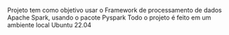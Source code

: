 Projeto tem como objetivo usar o Framework de processamento de dados Apache Spark, usando o pacote Pyspark
Todo o projeto é feito em um ambiente local Ubuntu 22.04
